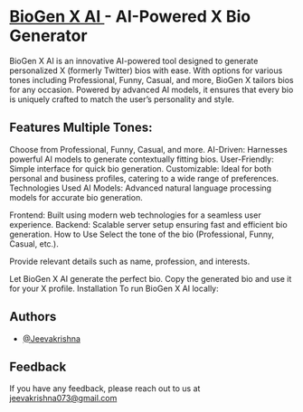 # [BioGen X AI ](https://biogenx.vercel.app/) - AI-Powered X Bio Generator

BioGen X AI is an innovative AI-powered tool designed to generate personalized X (formerly Twitter) bios with ease. With options for various tones including Professional, Funny, Casual, and more, BioGen X tailors bios for any occasion. Powered by advanced AI models, it ensures that every bio is uniquely crafted to match the user’s personality and style.

## Features Multiple Tones: 

Choose from Professional, Funny, Casual, and more. AI-Driven: Harnesses powerful AI models to generate contextually fitting bios. User-Friendly: Simple interface for quick bio generation. Customizable: Ideal for both personal and business profiles, catering to a wide range of preferences. Technologies Used AI Models: Advanced natural language processing models for accurate bio generation. 

Frontend: Built using modern web technologies for a seamless user experience. Backend: Scalable server setup ensuring fast and efficient bio generation. How to Use Select the tone of the bio (Professional, Funny, Casual, etc.). 

Provide relevant details such as name, profession, and interests. 

Let BioGen X AI generate the perfect bio. Copy the generated bio and use it for your X profile. Installation To run BioGen X AI locally:





## Authors

- [@Jeevakrishna](https://github.com/Jeevakrishna)


## Feedback

If you have any feedback, please reach out to us at jeevakrishna073@gmail.com


